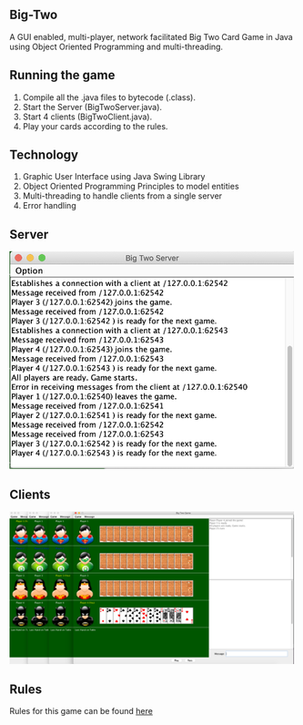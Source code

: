 ## Big-Two

A GUI enabled, multi-player, network facilitated Big Two Card Game in Java using Object Oriented Programming and multi-threading.

## Running the game

1. Compile all the .java files to bytecode (.class).
2. Start the Server (BigTwoServer.java).
3. Start 4 clients (BigTwoClient.java).
4. Play your cards according to the rules.

## Technology
1. Graphic User Interface using Java Swing Library
2. Object Oriented Programming Principles to model entities
3. Multi-threading to handle clients from a single server
4. Error handling 

## Server

<img src="./assets/server.png" alt="drawing" width="500"/>

## Clients

<img src="./assets/client.png" alt="drawing" width="500"/>

## Rules

Rules for this game can be found [here](https://en.wikipedia.org/wiki/Big_two)
